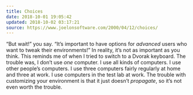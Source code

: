 ```yaml
---
title: Choices
date: 2018-10-01 19:05:42
updated: 2018-10-02 03:17:21
source: https://www.joelonsoftware.com/2000/04/12/choices/
---
```


“But wait!” you say. “It’s important to have options for *advanced* users who want to tweak their environments!” In reality, it’s not as important as you think. This reminds me of when I tried to switch to a Dvorak keyboard. The trouble was, I don’t use *one* computer. I use all kinds of computers. I use other people’s computers. I use three computers fairly regularly at home and three at work. I use computers in the test lab at work. The trouble with customizing your environment is that it just doesn’t *propagate*, so it’s not even worth the trouble.
